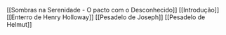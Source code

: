 [[Sombras na Serenidade - O pacto com o Desconhecido]]
[[Introdução]]
[[Enterro de Henry Holloway]]
[[Pesadelo de Joseph]]
[[Pesadelo de Helmut]]